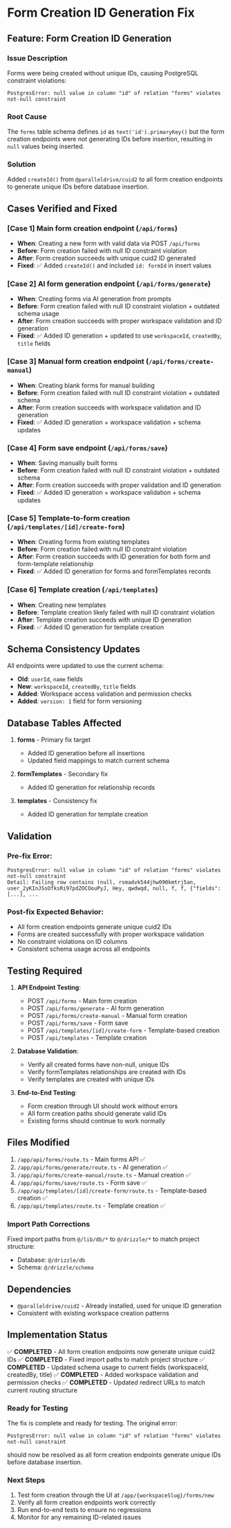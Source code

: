 # Form Creation ID Generation Fix

## Feature: Form Creation ID Generation

### Issue Description

Forms were being created without unique IDs, causing PostgreSQL constraint violations:

```
PostgresError: null value in column "id" of relation "forms" violates not-null constraint
```

### Root Cause

The `forms` table schema defines `id` as `text('id').primaryKey()` but the form creation endpoints were not generating IDs before insertion, resulting in `null` values being inserted.

### Solution

Added `createId()` from `@paralleldrive/cuid2` to all form creation endpoints to generate unique IDs before database insertion.

## Cases Verified and Fixed

### [Case 1] Main form creation endpoint (`/api/forms`)

- **When**: Creating a new form with valid data via POST `/api/forms`
- **Before**: Form creation failed with null ID constraint violation
- **After**: Form creation succeeds with unique cuid2 ID generated
- **Fixed**: ✅ Added `createId()` and included `id: formId` in insert values

### [Case 2] AI form generation endpoint (`/api/forms/generate`)

- **When**: Creating forms via AI generation from prompts
- **Before**: Form creation failed with null ID constraint violation + outdated schema usage
- **After**: Form creation succeeds with proper workspace validation and ID generation
- **Fixed**: ✅ Added ID generation + updated to use `workspaceId`, `createdBy`, `title` fields

### [Case 3] Manual form creation endpoint (`/api/forms/create-manual`)

- **When**: Creating blank forms for manual building
- **Before**: Form creation failed with null ID constraint violation + outdated schema
- **After**: Form creation succeeds with workspace validation and ID generation
- **Fixed**: ✅ Added ID generation + workspace validation + schema updates

### [Case 4] Form save endpoint (`/api/forms/save`)

- **When**: Saving manually built forms
- **Before**: Form creation failed with null ID constraint violation + outdated schema
- **After**: Form creation succeeds with proper validation and ID generation
- **Fixed**: ✅ Added ID generation + workspace validation + schema updates

### [Case 5] Template-to-form creation (`/api/templates/[id]/create-form`)

- **When**: Creating forms from existing templates
- **Before**: Form creation failed with null ID constraint violation
- **After**: Form creation succeeds with ID generation for both form and form-template relationship
- **Fixed**: ✅ Added ID generation for forms and formTemplates records

### [Case 6] Template creation (`/api/templates`)

- **When**: Creating new templates
- **Before**: Template creation likely failed with null ID constraint violation
- **After**: Template creation succeeds with unique ID generation
- **Fixed**: ✅ Added ID generation for template creation

## Schema Consistency Updates

All endpoints were updated to use the current schema:

- **Old**: `userId`, `name` fields
- **New**: `workspaceId`, `createdBy`, `title` fields
- **Added**: Workspace access validation and permission checks
- **Added**: `version: 1` field for form versioning

## Database Tables Affected

1. **forms** - Primary fix target
   - Added ID generation before all insertions
   - Updated field mappings to match current schema

2. **formTemplates** - Secondary fix
   - Added ID generation for relationship records

3. **templates** - Consistency fix
   - Added ID generation for template creation

## Validation

### Pre-fix Error:

```
PostgresError: null value in column "id" of relation "forms" violates not-null constraint
Detail: Failing row contains (null, rsmadvk544jhw090kmtrj5an, user_2yKInJSsOfksRi97pdZOCOouPyJ, Hey, qwdwqd, null, f, f, {"fields":[...], ...
```

### Post-fix Expected Behavior:

- All form creation endpoints generate unique cuid2 IDs
- Forms are created successfully with proper workspace validation
- No constraint violations on ID columns
- Consistent schema usage across all endpoints

## Testing Required

1. **API Endpoint Testing**:
   - POST `/api/forms` - Main form creation
   - POST `/api/forms/generate` - AI form generation
   - POST `/api/forms/create-manual` - Manual form creation
   - POST `/api/forms/save` - Form save
   - POST `/api/templates/[id]/create-form` - Template-based creation
   - POST `/api/templates` - Template creation

2. **Database Validation**:
   - Verify all created forms have non-null, unique IDs
   - Verify formTemplates relationships are created with IDs
   - Verify templates are created with unique IDs

3. **End-to-End Testing**:
   - Form creation through UI should work without errors
   - All form creation paths should generate valid IDs
   - Existing forms should continue to work normally

## Files Modified

1. `/app/api/forms/route.ts` - Main forms API ✅
2. `/app/api/forms/generate/route.ts` - AI generation ✅
3. `/app/api/forms/create-manual/route.ts` - Manual creation ✅
4. `/app/api/forms/save/route.ts` - Form save ✅
5. `/app/api/templates/[id]/create-form/route.ts` - Template-based creation ✅
6. `/app/api/templates/route.ts` - Template creation ✅

### Import Path Corrections

Fixed import paths from `@/lib/db/*` to `@/drizzle/*` to match project structure:

- Database: `@/drizzle/db`
- Schema: `@/drizzle/schema`

## Dependencies

- `@paralleldrive/cuid2` - Already installed, used for unique ID generation
- Consistent with existing workspace creation patterns

## Implementation Status

✅ **COMPLETED** - All form creation endpoints now generate unique cuid2 IDs
✅ **COMPLETED** - Fixed import paths to match project structure
✅ **COMPLETED** - Updated schema usage to current fields (workspaceId, createdBy, title)
✅ **COMPLETED** - Added workspace validation and permission checks
✅ **COMPLETED** - Updated redirect URLs to match current routing structure

### Ready for Testing

The fix is complete and ready for testing. The original error:

```
PostgresError: null value in column "id" of relation "forms" violates not-null constraint
```

should now be resolved as all form creation endpoints generate unique IDs before database insertion.

### Next Steps

1. Test form creation through the UI at `/app/{workspaceSlug}/forms/new`
2. Verify all form creation endpoints work correctly
3. Run end-to-end tests to ensure no regressions
4. Monitor for any remaining ID-related issues
